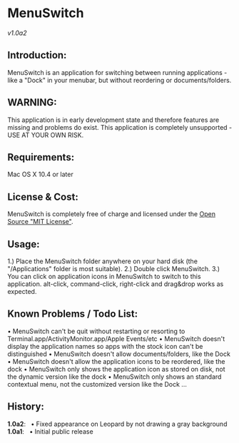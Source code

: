 
# MenuSwitch
*v1.0a2*

## Introduction:
MenuSwitch is an application for switching between running applications - like a "Dock" in your menubar, but without reordering or documents/folders.

## WARNING:
This application is in early development state and therefore features are missing and problems do exist.
This application is completely unsupported - USE AT YOUR OWN RISK.

## Requirements:
Mac OS X 10.4 or later 

## License &amp; Cost:
MenuSwitch is completely free of charge and licensed under the [Open Source "MIT License"][1].

## Usage:
1.) Place the MenuSwitch folder anywhere on your hard disk (the "/Applications" folder is most suitable).
2.) Double click MenuSwitch.
3.) You can click on application icons in MenuSwitch to switch to this application. alt-click, command-click, right-click and drag&amp;drop works as expected.

## Known Problems / Todo List:
• MenuSwitch can't be quit without restarting or resorting to Terminal.app/ActivityMonitor.app/Apple Events/etc
• MenuSwitch doesn't display the application names so apps with the stock icon can't be distinguished
• MenuSwitch doesn't allow documents/folders, like the Dock
• MenuSwitch doesn't allow the application icons to be reordered, like the dock
• MenuSwitch only shows the application icon as stored on disk, not the dynamic version like the dock
• MenuSwitch only shows an standard contextual menu, not the customized version like the Dock
…

## History:
**1.0a2**:
  • Fixed appearance on Leopard by not drawing a gray background
**1.0a1**:
  • Initial public release

[1]: https://opensource.org/licenses/mit-license.php

